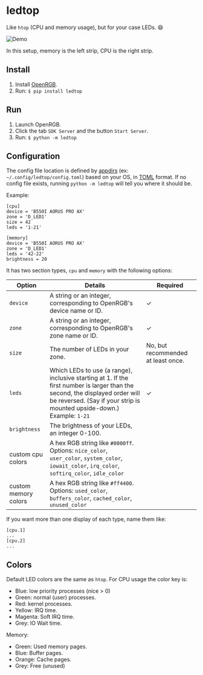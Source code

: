 # ledtop

Like `htop` (CPU and memory usage), but for your case LEDs. 😄

![Demo](demo.gif)

In this setup, memory is the left strip, CPU is the right strip.

## Install

1. Install [OpenRGB](https://openrgb.org/).
2. Run: `$ pip install ledtop`


## Run
1. Launch OpenRGB.
2. Click the tab `SDK Server` and the button `Start Server`.
3. Run: `$ python -m ledtop`

## Configuration

The config file location is defined by [appdirs](https://pypi.org/project/appdirs/) (ex: `~/.config/ledtop/config.toml`) based on your OS, in [TOML](https://toml.io/en/) format.  If no config file exists, running `python -m ledtop` will tell you where it should be.

Example: 
```
[cpu]
device = 'B550I AORUS PRO AX'
zone = 'D_LED1'
size = 42
leds = '1-21'

[memory]
device = 'B550I AORUS PRO AX'
zone = 'D_LED1'
leds = '42-22'
brightness = 20
```

It has two section types, `cpu` and `memory` with the following options:

| Option | Details | Required |
|--------|---------|----------|
|`device`|A string or an integer, corresponding to OpenRGB's device name or ID.|✓|
|`zone`  |A string or an integer, corresponding to OpenRGB's zone name or ID.|✓|
|`size`  |The number of LEDs in your zone.|No, but recommended at least once.|
|`leds`  |Which LEDs to use (a range), inclusive starting at 1.  If the first number is larger than the second, the displayed order will be reversed.  (Say if your strip is mounted upside-down.)  Example: `1-21`|✓|
|`brightness`  |The brightness of your LEDs, an integer 0-100.||
|custom cpu colors|A hex RGB string like `#0000ff`. Options: `nice_color`, `user_color`, `system_color`, `iowait_color`, `irq_color`, `softirq_color`, `idle_color` |
|custom memory colors|A hex RGB string like `#ff4400`. Options: `used_color`, `buffers_color`, `cached_color`, `unused_color` |

If you want more than one display of each type, name them like:
```
[cpu.1]
...
[cpu.2]
...
```

## Colors

Default LED colors are the same as `htop`.  For CPU usage the color key is:
- Blue: low priority processes (nice > 0)
- Green: normal (user) processes.
- Red: kernel processes.
- Yellow: IRQ time.
- Magenta: Soft IRQ time.
- Grey: IO Wait time.

Memory:
- Green: Used memory pages.
- Blue: Buffer pages.
- Orange: Cache pages.
- Grey: Free (unused)

